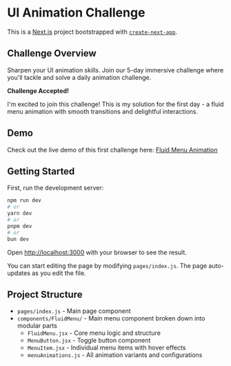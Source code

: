 # UI Animation Challenge

This is a [Next.js](https://nextjs.org) project bootstrapped with [`create-next-app`](https://nextjs.org/docs/pages/api-reference/create-next-app).

## Challenge Overview

Sharpen your UI animation skills. Join our 5-day immersive challenge where you'll tackle and solve a daily animation challenge.

**Challenge Accepted!**

I'm excited to join this challenge! This is my solution for the first day - a fluid menu animation with smooth transitions and delightful interactions.

## Demo

Check out the live demo of this first challenge here: [Fluid Menu Animation](https://peerlist.netlify.app/)

## Getting Started

First, run the development server:

```bash
npm run dev
# or
yarn dev
# or
pnpm dev
# or
bun dev
```

Open [http://localhost:3000](http://localhost:3000) with your browser to see the result.

You can start editing the page by modifying `pages/index.js`. The page auto-updates as you edit the file.

## Project Structure

- `pages/index.js` - Main page component
- `components/FluidMenu/` - Main menu component broken down into modular parts
  - `FluidMenu.jsx` - Core menu logic and structure
  - `MenuButton.jsx` - Toggle button component
  - `MenuItem.jsx` - Individual menu items with hover effects
  - `menuAnimations.js` - All animation variants and configurations

 